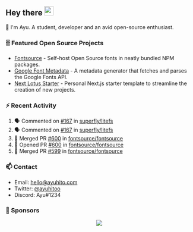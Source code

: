 ## Hey there <img src="https://media.giphy.com/media/hvRJCLFzcasrR4ia7z/giphy.gif" width="25" height="25">

📝 I'm Ayu. A student, developer and an avid open-source enthusiast.

### 🗄 Featured Open Source Projects

- [Fontsource](https://github.com/fontsource/fontsource) - Self-host Open Source fonts in neatly bundled NPM packages.
- [Google Font Metadata](https://github.com/fontsource/google-font-metadata) - A metadata generator that fetches and parses the Google Fonts API.
- [Next Lotus Starter](https://github.com/DecliningLotus/next-lotus-starter) - Personal Next.js starter template to streamline the creation of new projects.

### ⚡ Recent Activity

<!--START_SECTION:activity-->

1. 🗣 Commented on [#167](https://github.com/superfly/litefs/issues/167) in [superfly/litefs](https://github.com/superfly/litefs)
2. 🗣 Commented on [#167](https://github.com/superfly/litefs/issues/167) in [superfly/litefs](https://github.com/superfly/litefs)
3. 🎉 Merged PR [#600](https://github.com/fontsource/fontsource/pull/600) in [fontsource/fontsource](https://github.com/fontsource/fontsource)
4. 💪 Opened PR [#600](https://github.com/fontsource/fontsource/pull/600) in [fontsource/fontsource](https://github.com/fontsource/fontsource)
5. 🎉 Merged PR [#599](https://github.com/fontsource/fontsource/pull/599) in [fontsource/fontsource](https://github.com/fontsource/fontsource)
<!--END_SECTION:activity-->

### 📫 Contact

- Email: hello@ayuhito.com
- Twitter: [@ayuhitoo](https://twitter.com/ayuhitoo)
- Discord: Ayu#1234


### :sparkling_heart: Sponsors

<p align="center">
  <a href="https://cdn.jsdelivr.net/gh/ayuhito/ayuhito/sponsors.svg">
    <img src='https://cdn.jsdelivr.net/gh/ayuhito/ayuhito/sponsors.svg'/>
  </a>
</p>